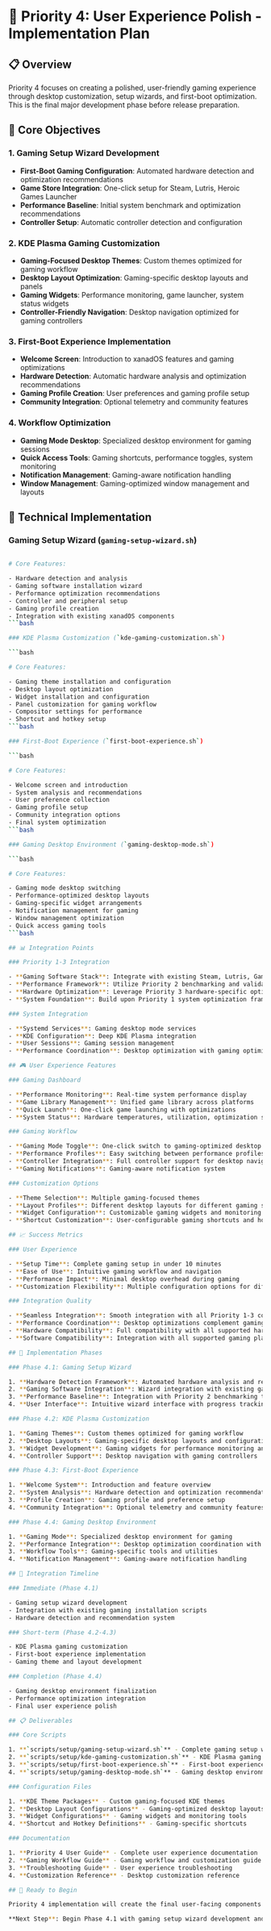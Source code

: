 # 🎯 Priority 4: User Experience Polish - Implementation Plan

## 📋 Overview

Priority 4 focuses on creating a polished, user-friendly gaming experience through desktop customization, setup wizards, and first-boot optimization. This is the final major development phase before release preparation.

## 🎯 Core Objectives

### 1. Gaming Setup Wizard Development

- **First-Boot Gaming Configuration**: Automated hardware detection and optimization recommendations
- **Game Store Integration**: One-click setup for Steam, Lutris, Heroic Games Launcher
- **Performance Baseline**: Initial system benchmark and optimization recommendations
- **Controller Setup**: Automatic controller detection and configuration

### 2. KDE Plasma Gaming Customization

- **Gaming-Focused Desktop Themes**: Custom themes optimized for gaming workflow
- **Desktop Layout Optimization**: Gaming-specific desktop layouts and panels
- **Gaming Widgets**: Performance monitoring, game launcher, system status widgets
- **Controller-Friendly Navigation**: Desktop navigation optimized for gaming controllers

### 3. First-Boot Experience Implementation

- **Welcome Screen**: Introduction to xanadOS features and gaming optimizations
- **Hardware Detection**: Automatic hardware analysis and optimization recommendations
- **Gaming Profile Creation**: User preferences and gaming profile setup
- **Community Integration**: Optional telemetry and community features

### 4. Workflow Optimization

- **Gaming Mode Desktop**: Specialized desktop environment for gaming sessions
- **Quick Access Tools**: Gaming shortcuts, performance toggles, system monitoring
- **Notification Management**: Gaming-aware notification handling
- **Window Management**: Gaming-optimized window management and layouts

## 🔧 Technical Implementation

### Gaming Setup Wizard (`gaming-setup-wizard.sh`)

```bash

# Core Features:

- Hardware detection and analysis
- Gaming software installation wizard
- Performance optimization recommendations
- Controller and peripheral setup
- Gaming profile creation
- Integration with existing xanadOS components
```bash

### KDE Plasma Customization (`kde-gaming-customization.sh`)

```bash

# Core Features:

- Gaming theme installation and configuration
- Desktop layout optimization
- Widget installation and configuration
- Panel customization for gaming workflow
- Compositor settings for performance
- Shortcut and hotkey setup
```bash

### First-Boot Experience (`first-boot-experience.sh`)

```bash

# Core Features:

- Welcome screen and introduction
- System analysis and recommendations
- User preference collection
- Gaming profile setup
- Community integration options
- Final system optimization
```bash

### Gaming Desktop Environment (`gaming-desktop-mode.sh`)

```bash

# Core Features:

- Gaming mode desktop switching
- Performance-optimized desktop layouts
- Gaming-specific widget arrangements
- Notification management for gaming
- Window management optimization
- Quick access gaming tools
```bash

## 📊 Integration Points

### Priority 1-3 Integration

- **Gaming Software Stack**: Integrate with existing Steam, Lutris, GameMode setup
- **Performance Framework**: Utilize Priority 2 benchmarking and validation tools
- **Hardware Optimization**: Leverage Priority 3 hardware-specific optimizations
- **System Foundation**: Build upon Priority 1 system optimization framework

### System Integration

- **Systemd Services**: Gaming desktop mode services
- **KDE Configuration**: Deep KDE Plasma integration
- **User Sessions**: Gaming session management
- **Performance Coordination**: Desktop optimization with gaming optimizations

## 🎮 User Experience Features

### Gaming Dashboard

- **Performance Monitoring**: Real-time system performance display
- **Game Library Management**: Unified game library across platforms
- **Quick Launch**: One-click game launching with optimizations
- **System Status**: Hardware temperatures, utilization, optimization status

### Gaming Workflow

- **Gaming Mode Toggle**: One-click switch to gaming-optimized desktop
- **Performance Profiles**: Easy switching between performance profiles
- **Controller Integration**: Full controller support for desktop navigation
- **Gaming Notifications**: Gaming-aware notification system

### Customization Options

- **Theme Selection**: Multiple gaming-focused themes
- **Layout Profiles**: Different desktop layouts for different gaming setups
- **Widget Configuration**: Customizable gaming widgets and monitoring tools
- **Shortcut Customization**: User-configurable gaming shortcuts and hotkeys

## 📈 Success Metrics

### User Experience

- **Setup Time**: Complete gaming setup in under 10 minutes
- **Ease of Use**: Intuitive gaming workflow and navigation
- **Performance Impact**: Minimal desktop overhead during gaming
- **Customization Flexibility**: Multiple configuration options for different users

### Integration Quality

- **Seamless Integration**: Smooth integration with all Priority 1-3 components
- **Performance Coordination**: Desktop optimizations complement gaming optimizations
- **Hardware Compatibility**: Full compatibility with all supported hardware
- **Software Compatibility**: Integration with all supported gaming platforms

## 🚀 Implementation Phases

### Phase 4.1: Gaming Setup Wizard

1. **Hardware Detection Framework**: Automated hardware analysis and recommendations
2. **Gaming Software Integration**: Wizard integration with existing gaming setup scripts
3. **Performance Baseline**: Integration with Priority 2 benchmarking tools
4. **User Interface**: Intuitive wizard interface with progress tracking

### Phase 4.2: KDE Plasma Customization

1. **Gaming Themes**: Custom themes optimized for gaming workflow
2. **Desktop Layouts**: Gaming-specific desktop layouts and configurations
3. **Widget Development**: Gaming widgets for performance monitoring and quick access
4. **Controller Support**: Desktop navigation with gaming controllers

### Phase 4.3: First-Boot Experience

1. **Welcome System**: Introduction and feature overview
2. **System Analysis**: Hardware detection and optimization recommendations
3. **Profile Creation**: Gaming profile and preference setup
4. **Community Integration**: Optional telemetry and community features

### Phase 4.4: Gaming Desktop Environment

1. **Gaming Mode**: Specialized desktop environment for gaming
2. **Performance Integration**: Desktop optimization coordination with gaming optimizations
3. **Workflow Tools**: Gaming-specific tools and utilities
4. **Notification Management**: Gaming-aware notification handling

## 🔄 Integration Timeline

### Immediate (Phase 4.1)

- Gaming setup wizard development
- Integration with existing gaming installation scripts
- Hardware detection and recommendation system

### Short-term (Phase 4.2-4.3)

- KDE Plasma gaming customization
- First-boot experience implementation
- Gaming theme and layout development

### Completion (Phase 4.4)

- Gaming desktop environment finalization
- Performance optimization integration
- Final user experience polish

## 📋 Deliverables

### Core Scripts

1. **`scripts/setup/gaming-setup-wizard.sh`** - Complete gaming setup wizard
2. **`scripts/setup/kde-gaming-customization.sh`** - KDE Plasma gaming customization
3. **`scripts/setup/first-boot-experience.sh`** - First-boot experience implementation
4. **`scripts/setup/gaming-desktop-mode.sh`** - Gaming desktop environment management

### Configuration Files

1. **KDE Theme Packages** - Custom gaming-focused KDE themes
2. **Desktop Layout Configurations** - Gaming-optimized desktop layouts
3. **Widget Configurations** - Gaming widgets and monitoring tools
4. **Shortcut and Hotkey Definitions** - Gaming-specific shortcuts

### Documentation

1. **Priority 4 User Guide** - Complete user experience documentation
2. **Gaming Workflow Guide** - Gaming workflow and customization guide
3. **Troubleshooting Guide** - User experience troubleshooting
4. **Customization Reference** - Desktop customization reference

## 🎯 Ready to Begin

Priority 4 implementation will create the final user-facing components that make xanadOS a complete, polished gaming distribution. The focus is on ease of use, gaming workflow optimization, and seamless integration with all previously developed components.

**Next Step**: Begin Phase 4.1 with gaming setup wizard development and hardware detection framework implementation.

